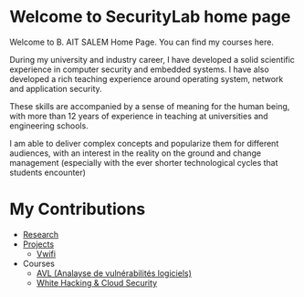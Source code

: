# Welcome to SecurityLab home page

Welcome to B. AIT SALEM Home Page. You can find my courses here.

During my university and industry career, I have developed a solid scientific experience in computer security and embedded systems. I have also developed a rich teaching experience around operating system, network and application security.

These skills are accompanied by a sense of meaning for the human being, with more than 12 years of experience in teaching at universities and engineering schools.

I am able to deliver complex concepts and popularize them for different audiences, with an interest in the reality on the ground and change management (especially with the ever shorter technological cycles that students encounter)

# My Contributions

- [Research](https://securitylab-repository.github.io/Research-Page/)
- [Projects](http://www.securitylab.fr/home/projects.html)
  - [Vwifi](https://securitylab-repository.github.io/Vwifi-Page/) 
- Courses
  - [AVL (Analayse de vulnérabilités logiciels)](https://www.securitylab.fr/avl.html)
  - [White Hacking  & Cloud Security](https://www.securitylab.fr/whcs.html)  
